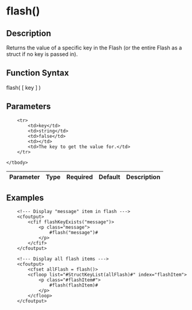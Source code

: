 # flash()

## Description
Returns the value of a specific key in the Flash (or the entire Flash as a struct if no key is passed in).

## Function Syntax
flash( [ key ] )


## Parameters
<table>
	<thead>
		<tr>
			<th>Parameter</th>
			<th>Type</th>
			<th>Required</th>
			<th>Default</th>
			<th>Description</th>
		</tr>
	</thead>
	<tbody>
		
		<tr>
			<td>key</td>
			<td>string</td>
			<td>false</td>
			<td></td>
			<td>The key to get the value for.</td>
		</tr>
		
	</tbody>
</table>


## Examples
	
		<!--- Display "message" item in flash --->
		<cfoutput>
			<cfif flashKeyExists("message")>
				<p class="message">
					#flash("message")#
				</p>
			</cfif>
		</cfoutput>

		<!--- Display all flash items --->
		<cfoutput>
			<cfset allFlash = flash()>
			<cfloop list="#StructKeyList(allFlash)#" index="flashItem">
				<p class="#flashItem#">
					#flash(flashItem)#
				</p>
			</cfloop>
		</cfoutput>
